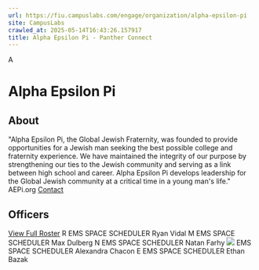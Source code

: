 ```yaml
---
url: https://fiu.campuslabs.com/engage/organization/alpha-epsilon-pi
site: CampusLabs
crawled_at: 2025-05-14T16:43:26.157917
title: Alpha Epsilon Pi - Panther Connect
---
```


A
# Alpha Epsilon Pi
## About
"Alpha Epsilon Pi, the Global Jewish Fraternity, was founded to provide opportunities for a Jewish man seeking the best possible college and fraternity experience. We have maintained the integrity of our purpose by strengthening our ties to the Jewish community and serving as a link between high school and career. Alpha Epsilon Pi develops leadership for the Global Jewish community at a critical time in a young man's life." AEPi.org
[Contact](https://fiu.campuslabs.com/engage/organization/alpha-epsilon-pi/contact)
## Officers
[View Full Roster](https://fiu.campuslabs.com/engage/organization/alpha-epsilon-pi/roster)
R
EMS SPACE SCHEDULER
Ryan Vidal
M
EMS SPACE SCHEDULER
Max Dulberg
N
EMS SPACE SCHEDULER
Natan Farhy
![](https://se-images.campuslabs.com/clink/images/fe5b6879-4db5-45df-869f-17bd48de39abc7d50609-81ed-48ba-ba3e-43aea004a535.png?preset=small-sq)
EMS SPACE SCHEDULER
Alexandra Chacon
E
EMS SPACE SCHEDULER
Ethan Bazak
